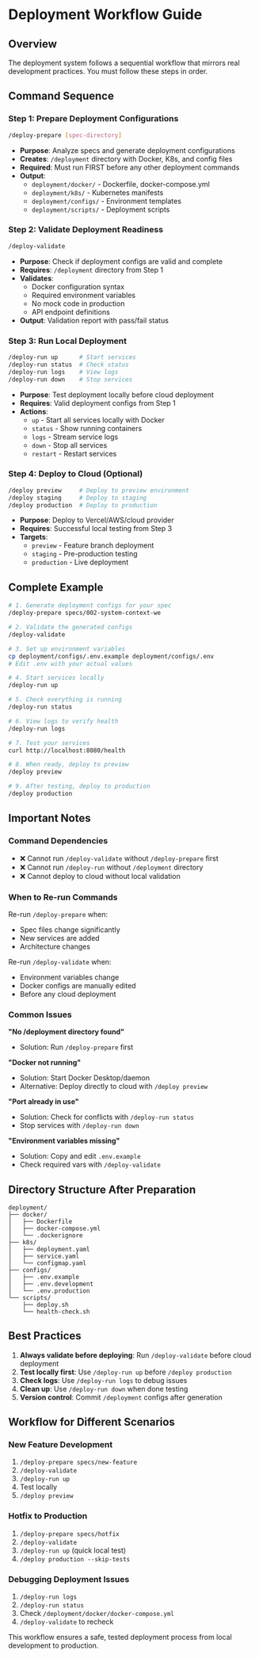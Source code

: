 # Deployment Workflow Guide

## Overview

The deployment system follows a sequential workflow that mirrors real development practices. You must follow these steps in order.

## Command Sequence

### Step 1: Prepare Deployment Configurations
```bash
/deploy-prepare [spec-directory]
```
- **Purpose**: Analyze specs and generate deployment configurations
- **Creates**: `/deployment` directory with Docker, K8s, and config files
- **Required**: Must run FIRST before any other deployment commands
- **Output**:
  - `deployment/docker/` - Dockerfile, docker-compose.yml
  - `deployment/k8s/` - Kubernetes manifests
  - `deployment/configs/` - Environment templates
  - `deployment/scripts/` - Deployment scripts

### Step 2: Validate Deployment Readiness
```bash
/deploy-validate
```
- **Purpose**: Check if deployment configs are valid and complete
- **Requires**: `/deployment` directory from Step 1
- **Validates**:
  - Docker configuration syntax
  - Required environment variables
  - No mock code in production
  - API endpoint definitions
- **Output**: Validation report with pass/fail status

### Step 3: Run Local Deployment
```bash
/deploy-run up      # Start services
/deploy-run status  # Check status
/deploy-run logs    # View logs
/deploy-run down    # Stop services
```
- **Purpose**: Test deployment locally before cloud deployment
- **Requires**: Valid deployment configs from Step 1
- **Actions**:
  - `up` - Start all services locally with Docker
  - `status` - Show running containers
  - `logs` - Stream service logs
  - `down` - Stop all services
  - `restart` - Restart services

### Step 4: Deploy to Cloud (Optional)
```bash
/deploy preview     # Deploy to preview environment
/deploy staging     # Deploy to staging
/deploy production  # Deploy to production
```
- **Purpose**: Deploy to Vercel/AWS/cloud provider
- **Requires**: Successful local testing from Step 3
- **Targets**:
  - `preview` - Feature branch deployment
  - `staging` - Pre-production testing
  - `production` - Live deployment

## Complete Example

```bash
# 1. Generate deployment configs for your spec
/deploy-prepare specs/002-system-context-we

# 2. Validate the generated configs
/deploy-validate

# 3. Set up environment variables
cp deployment/configs/.env.example deployment/configs/.env
# Edit .env with your actual values

# 4. Start services locally
/deploy-run up

# 5. Check everything is running
/deploy-run status

# 6. View logs to verify health
/deploy-run logs

# 7. Test your services
curl http://localhost:8080/health

# 8. When ready, deploy to preview
/deploy preview

# 9. After testing, deploy to production
/deploy production
```

## Important Notes

### Command Dependencies
- ❌ Cannot run `/deploy-validate` without `/deploy-prepare` first
- ❌ Cannot run `/deploy-run` without `/deployment` directory
- ❌ Cannot deploy to cloud without local validation

### When to Re-run Commands
Re-run `/deploy-prepare` when:
- Spec files change significantly
- New services are added
- Architecture changes

Re-run `/deploy-validate` when:
- Environment variables change
- Docker configs are manually edited
- Before any cloud deployment

### Common Issues

**"No /deployment directory found"**
- Solution: Run `/deploy-prepare` first

**"Docker not running"**
- Solution: Start Docker Desktop/daemon
- Alternative: Deploy directly to cloud with `/deploy preview`

**"Port already in use"**
- Solution: Check for conflicts with `/deploy-run status`
- Stop services with `/deploy-run down`

**"Environment variables missing"**
- Solution: Copy and edit `.env.example`
- Check required vars with `/deploy-validate`

## Directory Structure After Preparation

```
deployment/
├── docker/
│   ├── Dockerfile
│   ├── docker-compose.yml
│   └── .dockerignore
├── k8s/
│   ├── deployment.yaml
│   ├── service.yaml
│   └── configmap.yaml
├── configs/
│   ├── .env.example
│   ├── .env.development
│   └── .env.production
└── scripts/
    ├── deploy.sh
    └── health-check.sh
```

## Best Practices

1. **Always validate before deploying**: Run `/deploy-validate` before cloud deployment
2. **Test locally first**: Use `/deploy-run up` before `/deploy production`
3. **Check logs**: Use `/deploy-run logs` to debug issues
4. **Clean up**: Use `/deploy-run down` when done testing
5. **Version control**: Commit `/deployment` configs after generation

## Workflow for Different Scenarios

### New Feature Development
1. `/deploy-prepare specs/new-feature`
2. `/deploy-validate`
3. `/deploy-run up`
4. Test locally
5. `/deploy preview`

### Hotfix to Production
1. `/deploy-prepare specs/hotfix`
2. `/deploy-validate`
3. `/deploy-run up` (quick local test)
4. `/deploy production --skip-tests`

### Debugging Deployment Issues
1. `/deploy-run logs`
2. `/deploy-run status`
3. Check `/deployment/docker/docker-compose.yml`
4. `/deploy-validate` to recheck

This workflow ensures a safe, tested deployment process from local development to production.